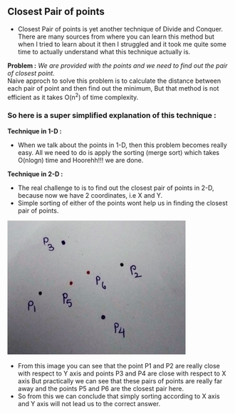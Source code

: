 ## Closest Pair of points
* Closest Pair of points is yet another technique of Divide and Conquer. <br>
There are many sources from where you can learn this method but when I tried to learn about it then I struggled and it took me quite
some time to actually understand what this technique actually is.

**Problem :** 
*We are provided with the points and we need to find out the pair of closest point.* <br/>
Naive approch to solve this problem is to calculate the distance between each pair of point and then find out the minimum, But that method
is not efficient as it takes O(n<sup>2</sup>) of time complexity.
### So here is a super simplified explanation of this technique :
**Technique in 1-D :**
* When we talk about the points in 1-D, then this problem becomes really easy. All we need to do is apply the sorting (merge sort) which 
takes O(nlogn) time and Hoorehh!!! we are done.

**Technique in 2-D :**
* The real challenge to is to find out the closest pair of points in 2-D, because now we have 2 coordinates, i.e X and Y. 
* Simple sorting of either of the points wont help us in finding the closest pair of points.

<img src="Images/1-D.jpg" width="400" height="300">

* From this image you can see that the point P1 and P2 are really close with respect to Y axis and points P3 and P4 are close with respect
to X axis But practically we can see that these pairs of points are really far away and the points P5 and P6 are the closest pair here.
* So from this we can conclude that simply sorting according to X axis and Y axis will not lead us to the correct answer.
